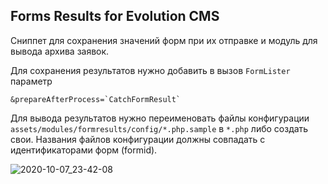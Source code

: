## Forms Results for Evolution CMS

Сниппет для сохранения значений форм при их отправке и модуль для вывода архива заявок.

Для сохранения результатов нужно добавить в вызов `FormLister` параметр 
```
&prepareAfterProcess=`CatchFormResult`
```

Для вывода результатов нужно переименовать файлы конфигурации `assets/modules/formresults/config/*.php.sample` в `*.php` либо создать свои.
Названия файлов конфигурации должны совпадать с идентификаторами форм (formid).

![2020-10-07_23-42-08](https://user-images.githubusercontent.com/8789957/95374017-3ee3e880-08f7-11eb-9795-4a17bbc3a8a4.png)
